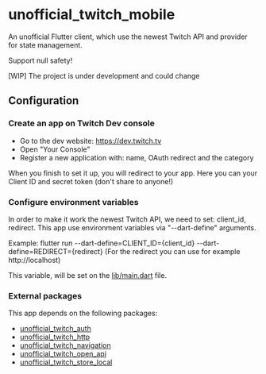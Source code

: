 # unofficial_twitch_mobile

An unofficial Flutter client, which use the newest Twitch API and provider for state management.

Support null safety!

[WIP] The project is under development and could change

## Configuration

### Create an app on Twitch Dev console

- Go to the dev website: https://dev.twitch.tv
- Open "Your Console"
- Register a new application with: name, OAuth redirect and the category

When you finish to set it up, you will redirect to your app. Here you can your Client ID and secret
token (don't share to anyone!)

### Configure environment variables

In order to make it work the newest Twitch API, we need to set: client_id, redirect. This app use
environment variables via "--dart-define" arguments.

Example:
flutter run --dart-define=CLIENT_ID={client_id} --dart-define=REDIRECT={redirect} (For the redirect you can use for example http://localhost)

This variable, will be set on
the [lib/main.dart](https://github.com/federicoviceconti/unofficial_twitch_client_flutter/blob/master/lib/main.dart#L42)
file.

### External packages

This app depends on the following packages:

- [unofficial_twitch_auth](https://github.com/federicoviceconti/unofficial_twitch_client_flutter/tree/master/external_modules/unofficial_twitch_auth)
- [unofficial_twitch_http](https://github.com/federicoviceconti/unofficial_twitch_client_flutter/tree/master/external_modules/unofficial_twitch_http)
- [unofficial_twitch_navigation](https://github.com/federicoviceconti/unofficial_twitch_client_flutter/tree/master/external_modules/unofficial_twitch_navigation)
- [unofficial_twitch_open_api](https://github.com/federicoviceconti/unofficial_twitch_client_flutter/tree/master/external_modules/unofficial_twitch_open_api)
- [unofficial_twitch_store_local](https://github.com/federicoviceconti/unofficial_twitch_client_flutter/tree/master/external_modules/unofficial_twitch_store_local)
